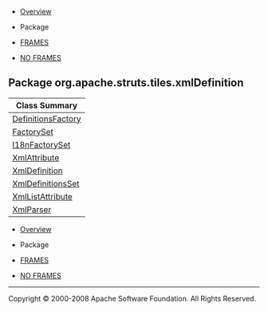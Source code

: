 -   [Overview](../../../../../overview-summary.html.md)
-   Package

-   [FRAMES](../../../../../index.html.md)
-   [NO FRAMES](package-summary.html.md)

Package org.apache.struts.tiles.xmlDefinition
---------------------------------------------

| Class Summary                                 |
|-----------------------------------------------|
| [DefinitionsFactory](DefinitionsFactory.html.md) |
| [FactorySet](FactorySet.html.md)                 |
| [I18nFactorySet](I18nFactorySet.html.md)         |
| [XmlAttribute](XmlAttribute.html.md)             |
| [XmlDefinition](XmlDefinition.html.md)           |
| [XmlDefinitionsSet](XmlDefinitionsSet.html.md)   |
| [XmlListAttribute](XmlListAttribute.html.md)     |
| [XmlParser](XmlParser.html.md)                   |

-   [Overview](../../../../../overview-summary.html.md)
-   Package

-   [FRAMES](../../../../../index.html.md)
-   [NO FRAMES](package-summary.html.md)

------------------------------------------------------------------------

Copyright © 2000-2008 Apache Software Foundation. All Rights Reserved.
